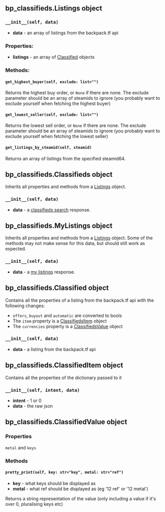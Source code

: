 ## bp_classifieds.Listings object

### `__init__(self, data)`
* **data** - an array of listings from the backpack.tf api

### Properties:

* **listings** - an array of [Classified](https://github.com/mninc/pytf/blob/master/bp_classifieds.md#bp_classifiedsclassified-object) objects

### Methods:

#### `get_highest_buyer(self, exclude: list="")`

Returns the highest buy order, or `None` if there are none.
The exclude parameter should be an array of steamids to ignore (you probably want to exclude yourself when fetching the highest buyer)

#### `get_lowest_seller(self, exclude: list="")`

Returns the lowest sell order, or `None` if there are none.
The exclude parameter should be an array of steamids to ignore (you probably want to exclude yourself when fetching the lowest seller)


#### `get_listings_by_steamid(self, steamid)`

Returns an array of listings from the specified steamid64.

## bp_classifieds.Classifieds object

Inherits all properties and methods from a [Listings](https://github.com/mninc/pytf/blob/master/bp_classifieds.md#bp_classifiedslistings-object) object.

### `__init__(self, data)`
* **data** - a [classifieds search](https://backpack.tf/api/docs/classifieds_search) response.

## bp_classifieds.MyListings object

Inherits all properties and methods from a [Listings](https://github.com/mninc/pytf/blob/master/bp_classifieds.md#bp_classifiedslistings-object) object. Some of the methods may not make sense for this data, but should still work as expected.

### `__init__(self, data)`
* **data** - a [my listings](https://backpack.tf/api/docs/my_listings) response.

## bp_classifieds.Classified object

Contains all the properties of a listing from the backpack.tf api with the following changes:

* `offers`, `buyout` and `automatic` are converted to bools
* The `item` property is a [ClassifiedsItem](https://github.com/mninc/pytf/blob/master/bp_classifieds.md#bp_classifiedsclassifieditem-object) object
* The `currencies` property is a [ClassifiedsValue](https://github.com/mninc/pytf/blob/master/bp_classifieds.md#bp_classifiedsclassifiedvalue-object) object

### `__init__(self, data)`
* **data** - a listing from the backpack.tf api

## bp_classifieds.ClassifiedItem object

Contains all the properties of the dictionary passed to it

### `__init__(self, intent, data)`
* **intent** - 1 or 0
* **data** - the raw json

## bp_classifieds.ClassifiedValue object

### Properties

`metal` and `keys`

### Methods

#### `pretty_print(self, key: str="key", metal: str="ref")`

* **key** - what keys should be displayed as
* **metal** - what ref should be displayed as (eg '12 ref' or '12 metal')

Returns a string representation of the value (only including a value if it's over 0, pluralising keys etc)
